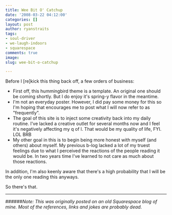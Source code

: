 ```yaml
---
title: Wee Bit O' Catchup
date: '2008-03-22 04:12:00'
categories: []
layout: post
author: ryanstraits
tags:
- soul-driver
- we-laugh-indoors
- squarespace
comments: true
image: 
slug: wee-bit-o-catchup

---
```

Before I [re]kick this thing back off, a few orders of business:

<!-- break -->

+ First off, this hummingbird theme is a template. An original one should be coming shortly. But I do enjoy it's spring-y flavor in the meantime.
+ I'm not an everyday poster. However, I did pay some money for this so I'm hoping that encourages me to post what I will now refer to as "frequently".
+ The goal of this site is to inject some creativity back into my daily routine. I've lacked a creative outlet for several months now and I feel it's negatively affecting my q of l. That would be my quality of life, FYI. LOL BRB
+ My other goal in this is to begin being more honest with myself (and others) about myself. My previous b-log lacked a lot of my truest feelings due to what I perceived the reactions of the people reading it would be. In two years time I've learned to not care as much about those reactions.

In addition, I'm also keenly aware that there's a high probability that I will be the only one reading this anyways.

So there's that.

---

######*Note: This was originally posted on an old Squarespace blog of mine. Most of the references, links and jokes are probably dead.*
